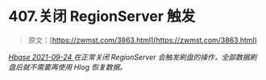 <!--yml
category: 未分类
date: 0001-01-01 00:00:00
--->

# 407.关闭 RegionServer 触发

> 原文：[https://zwmst.com/3863.html](https://zwmst.com/3863.html)

   [ *Hbase* ](https://zwmst.com/hbase)*[ <time datetime="2021-09-24T11:25:42+08:00"> 2021-09-24 </time> ](https://zwmst.com/3863.html)  在正常关闭 RegionServer 会触发刷盘的操作，全部数据刷盘后就不需要再使用 Hlog 恢复数据。*